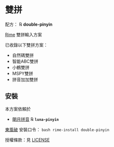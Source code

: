 # 雙拼

配方： ℞ **double-pinyin**

[Rime](http://rime.im) 雙拼輸入方案

已收錄以下雙拼方案：

  - 自然碼雙拼
  - 智能ABC雙拼
  - 小鶴雙拼
  - MSPY雙拼
  - 拼音加加雙拼

## 安裝

本方案依賴於

  - [朙月拼音](https://github.com/rime/rime-luna-pinyin) ℞ **`luna-pinyin`**

[東風破](https://github.com/rime/plum) 安裝口令： `bash rime-install double-pinyin`

授權條款：見 [LICENSE](LICENSE)
